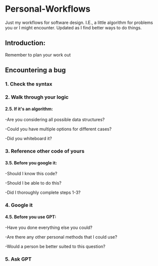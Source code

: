 # Personal-Workflows
Just my workflows for software design. I.E., a little algorithm for problems you or I might encounter. Updated as I find better ways to do things. 

## Introduction:
Remember to plan your work out

## Encountering a bug
### 1. Check the syntax 

### 2. Walk through your logic

#### 2.5. If it's an algorithm:
-Are you considering all possible data structures?

-Could you have multiple options for different cases?

-Did you whiteboard it?

### 3. Reference other code of yours

#### 3.5. Before you google it:
-Should I know this code?

-Should I be able to do this?

-Did I thoroughly complete steps 1-3?

### 4. Google it

#### 4.5. Before you use GPT:
-Have you done everything else you could?

-Are there any other personal methods that I could use?

-Would a person be better suited to this question?

### 5. Ask GPT
